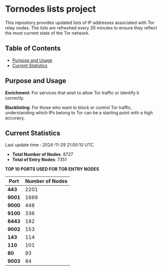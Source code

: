 # Tornodes lists project

This repository provides updated lists of IP addresses associated with Tor relay nodes. The lists are refreshed every 30 minutes to ensure they reflect the most current state of the Tor network.

## Table of Contents

- [Purpose and Usage](#purpose-and-usage)
- [Current Statistics](#current-statistics)


## Purpose and Usage

**Enrichment**: For services that wish to allow Tor traffic or identify it correctly.

**Blacklisting**: For those who want to block or control Tor traffic, understanding which IPs belong to Tor can be a starting point with a high accuracy.

## Current Statistics

Last update time : 2024-11-29 21:00:10 UTC

- **Total Number of Nodes**: 8727
- **Total of Entry Nodes**: 7351

**TOP 10 PORTS USED FOR TOR ENTRY NODES**

| **Port** | **Number of Nodes** |
|------|-----------------|
| **443**   | 2201  |
| **9001**   | 1669  |
| **9000**   | 448  |
| **9100**   | 336  |
| **8443**   | 182  |
| **9002**   | 153  |
| **143**   | 114  |
| **110**   | 101  |
| **80**   | 93  |
| **9003**   | 84  |

